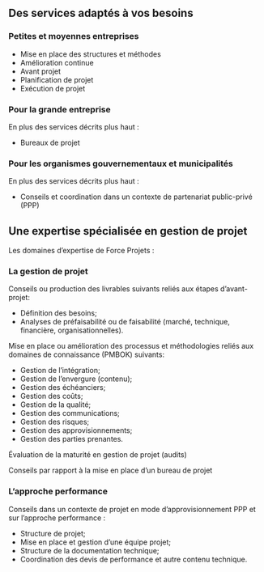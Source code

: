## Des services adaptés à vos besoins

### Petites et moyennes entreprises

- Mise en place des structures et méthodes
- Amélioration continue
- Avant projet
- Planification de projet
- Exécution de projet

### Pour la grande entreprise

En plus des services décrits plus haut :

- Bureaux de projet

### Pour les organismes gouvernementaux et municipalités

En plus des services décrits plus haut :

- Conseils et coordination dans un contexte de partenariat public-privé (PPP)


## Une expertise spécialisée en gestion de projet

Les domaines d’expertise de Force Projets :

### La gestion de projet
Conseils ou production des livrables suivants reliés aux étapes d’avant-projet:
- Définition des besoins;
- Analyses de préfaisabilité ou de faisabilité (marché, technique, financière, organisationnelles).

Mise en place ou amélioration des processus et méthodologies reliés aux domaines de connaissance (PMBOK) suivants:
- Gestion de l’intégration;
- Gestion de l’envergure (contenu);
- Gestion des échéanciers;
- Gestion des coûts;
- Gestion de la qualité;
- Gestion des communications;
- Gestion des risques;
- Gestion des approvisionnements;
- Gestion des parties prenantes.

Évaluation de la maturité en gestion de projet  (audits)

Conseils par rapport à la mise en place d’un bureau de projet
 
### L’approche performance

Conseils dans un contexte de projet en mode d’approvisionnement PPP et sur l’approche performance :
- Structure de projet;
- Mise en place et gestion d’une équipe projet;
- Structure de la documentation technique; 
- Coordination des devis de performance et autre contenu technique.
